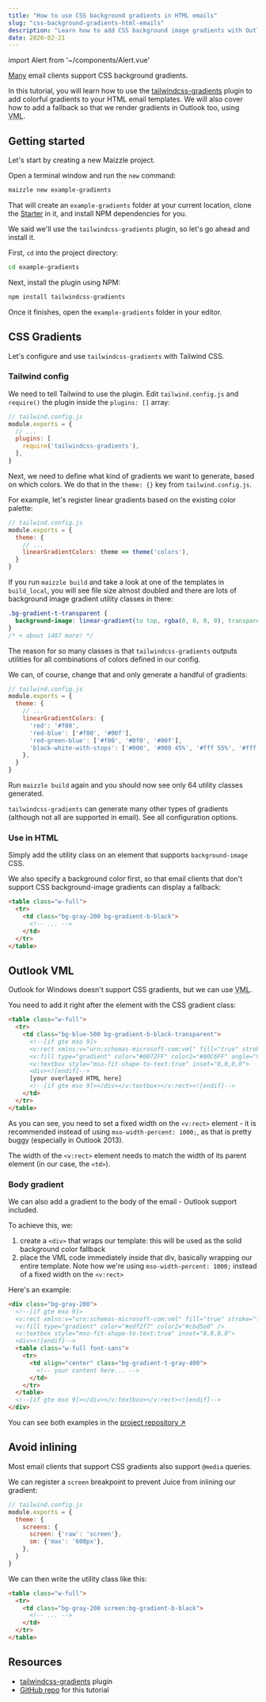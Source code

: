 ```yaml
---
title: "How to use CSS background gradients in HTML emails"
slug: "css-background-gradients-html-emails"
description: "Learn how to add CSS background image gradients with Outlook VML fallback to your HTML email templates in Maizzle."
date: 2020-02-21
---
```


import Alert from '~/components/Alert.vue'

[Many](https://www.campaignmonitor.com/css/color-background/css-gradients/) email clients support CSS background gradients.

In this tutorial, you will learn how to use the [tailwindcss-gradients](https://www.npmjs.com/package/tailwindcss-gradients) plugin to add colorful gradients to your HTML email templates. 
We will also cover how to add a fallback so that we render gradients in Outlook too, using <abbr title="Vector Markup Language">VML</abbr>.

## Getting started

Let's start by creating a new Maizzle project.

Open a terminal window and run the `new` command:

```bash
maizzle new example-gradients
```

That will create an `example-gradients` folder at your current location, clone the [Starter](https://github.com/maizzle/maizzle) in it, and install NPM dependencies for you.

We said we'll use the `tailwindcss-gradients` plugin, so let's go ahead and install it. 

First, `cd` into the project directory:

```bash
cd example-gradients
```

Next, install the plugin using NPM:

```bash
npm install tailwindcss-gradients
```

Once it finishes, open the `example-gradients` folder in your editor.

## CSS Gradients

Let's configure and use `tailwindcss-gradients` with Tailwind CSS.

### Tailwind config

We need to tell Tailwind to use the plugin. Edit `tailwind.config.js` and `require()` the plugin inside the `plugins: []` array:

```js
// tailwind.config.js
module.exports = {
  // ...
  plugins: [
    require('tailwindcss-gradients'),
  ],
}
```

Next, we need to define what kind of gradients we want to generate, based on which colors. 
We do that in the `theme: {}` key from `tailwind.config.js`.

For example, let's register linear gradients based on the existing color palette:

```js
// tailwind.config.js
module.exports = {
  theme: {
    // ...
    linearGradientColors: theme => theme('colors'),
  }
}
```

If you run `maizzle build` and take a look at one of the templates in `build_local`, you will see file size almost doubled and there are lots of background image gradient utility classes in there:

```css
.bg-gradient-t-transparent {
  background-image: linear-gradient(to top, rgba(0, 0, 0, 0), transparent) !important;
}
/* + about 1487 more! */
```

The reason for so many classes is that `tailwindcss-gradients` outputs utilities for all combinations of colors defined in our config.

We can, of course, change that and only generate a handful of gradients:

```js
// tailwind.config.js
module.exports = {
  theme: {
    // ...
    linearGradientColors: {
      'red': '#f00',
      'red-blue': ['#f00', '#00f'],
      'red-green-blue': ['#f00', '#0f0', '#00f'],
      'black-white-with-stops': ['#000', '#000 45%', '#fff 55%', '#fff'],
    },
  }
}
```

Run `maizzle build` again and you should now see only 64 utility classes generated.

<alert><code>tailwindcss-gradients</code> can generate many other types of gradients (although not all are supported in email). See all <g-link to="https://github.com/benface/tailwindcss-gradients">configuration options</g-link>.</alert>

### Use in HTML

Simply add the utility class on an element that supports `background-image` CSS. 

We also specify a background color first, so that email clients that don't support CSS background-image gradients can display a fallback:

```html
<table class="w-full">
  <tr>
    <td class="bg-gray-200 bg-gradient-b-black">
      <!-- ... -->
    </td>
  </tr>
</table>
```

## Outlook VML

Outlook for Windows doesn't support CSS gradients, but we can use <abbr title="Vector Markup Language">VML</abbr>.

You need to add it right after the element with the CSS gradient class:

```html
<table class="w-full">
  <tr>
    <td class="bg-blue-500 bg-gradient-b-black-transparent">
      <!--[if gte mso 9]>
      <v:rect xmlns:v="urn:schemas-microsoft-com:vml" fill="true" stroke="false" style="width:600px;">
      <v:fill type="gradient" color="#0072FF" color2="#00C6FF" angle="90" />
      <v:textbox style="mso-fit-shape-to-text:true" inset="0,0,0,0">            
      <div><![endif]-->
      [your overlayed HTML here]
      <!--[if gte mso 9]></div></v:textbox></v:rect><![endif]-->
    </td>
  </tr>
</table>
```

As you can see, you need to set a fixed width on the `<v:rect>` element - it is recommended instead of using `mso-width-percent: 1000;`, as that is pretty buggy (especially in Outlook 2013). 

<alert>The width of the <code>&lt;v:rect&gt;</code> element needs to match the width of its parent element (in our case, the <code>&lt;td&gt;</code>).</alert>

### Body gradient

We can also add a gradient to the body of the email - Outlook support included.

To achieve this, we:

1. create a `<div>` that wraps our template: this will be used as the solid background color fallback
2. place the VML code immediately inside that div, basically wrapping our entire template.
    Note how we're using `mso-width-percent: 1000;` instead of a fixed width on the `<v:rect>`

Here's an example:

```html
<div class="bg-gray-200">
  <!--[if gte mso 9]>
  <v:rect xmlns:v="urn:schemas-microsoft-com:vml" fill="true" stroke="false" style="mso-width-percent:1000;">
  <v:fill type="gradient" color="#edf2f7" color2="#cbd5e0" />
  <v:textbox style="mso-fit-shape-to-text:true" inset="0,0,0,0">
  <div><![endif]-->
  <table class="w-full font-sans">
    <tr>
      <td align="center" class="bg-gradient-t-gray-400">
        <!-- your content here... -->
      </td>
    </tr>
  </table>
  <!--[if gte mso 9]></div></v:textbox></v:rect><![endif]-->
</div>
```

You can see both examples in the [project repository &nearr;](https://github.com/maizzle/example-gradients)

## Avoid inlining

Most email clients that support CSS gradients also support `@media` queries.

We can register a `screen` breakpoint to prevent Juice from inlining our gradient:

```js
// tailwind.config.js
module.exports = {
  theme: {
    screens: {
      screen: {'raw': 'screen'},
      sm: {'max': '600px'},
    },
  }
}
```

We can then write the utility class like this:

```html
<table class="w-full">
  <tr>
    <td class="bg-gray-200 screen:bg-gradient-b-black">
      <!-- ... -->
    </td>
  </tr>
</table>
```

## Resources

- [tailwindcss-gradients](https://www.npmjs.com/package/tailwindcss-gradients) plugin
- [GitHub repo](https://github.com/maizzle/example-gradients) for this tutorial
